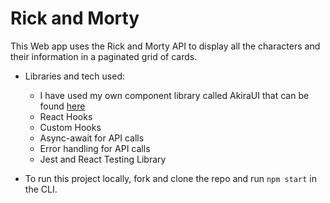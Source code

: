 # Rick and Morty

This Web app uses the Rick and Morty API to display all the characters and their information in a paginated grid of cards.

- Libraries and tech used:

  - I have used my own component library called AkiraUI that can be found [here](https://deploy-preview-8--zen-bartik-5ee75e.netlify.app/)
  - React Hooks
  - Custom Hooks
  - Async-await for API calls
  - Error handling for API calls
  - Jest and React Testing Library

- To run this project locally, fork and clone the repo and run `npm start` in the CLI.
